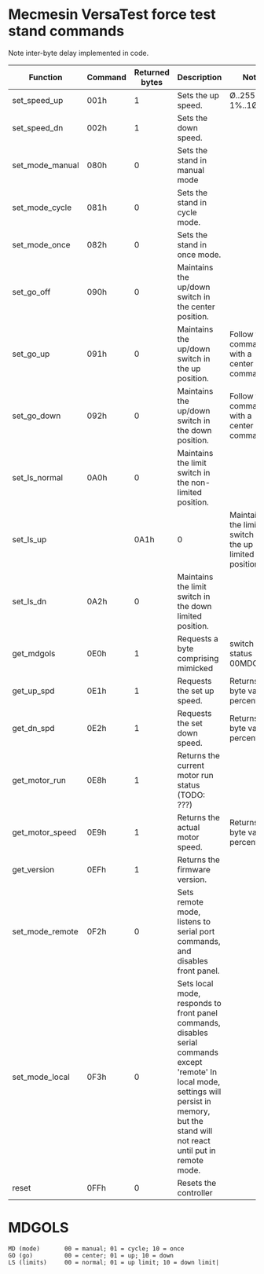 # Mecmesin VersaTest force test stand commands
Note inter-byte delay implemented in code.


| Function  |  Command  |  Returned bytes  |  Description  |  Note  |
|--|--|--|--|--|
|set_speed_up|	    001h|	1|	Sets the up speed. | Ø..255 = 1%..1ØØ%	|
|set_speed_dn	    |002h|	1|	Sets the down speed.|	
|set_mode_manual	    |080h	|0	|Sets the stand in manual mode|	
|set_mode_cycle	|    081h	|0	|Sets the stand in cycle mode.	|
|set_mode_once	   | 082h	|0	|Sets the stand in once mode.	|
|set_go_off|	        090h|	0|	Maintains the up/down switch in the center position.	|
|set_go_up	|        091h	|0|	Maintains the up/down switch in the up position.	|Follow this command with a center command.|
|set_go_down|	        092h	|0	|Maintains the up/down switch in the down position.	|Follow this command with a center command.|
|set_ls_normal	    |0A0h|	0|	Maintains the limit switch in the non-limited position.	|
|set_ls_up|	        |0A1h|	0|	Maintains the limit switch in the up limited position.	|
|set_ls_dn	        |0A2h|	0|	Maintains the limit switch in the down limited position.	|
|get_mdgols	        |0E0h|	1|	Requests a byte comprising mimicked |switch status 00MDGOLS|	
|get_up_spd|	        0E1h|	1|	Requests the set up speed. |Returns a byte value percentage.	
|get_dn_spd	        |0E2h|	1|	Requests the set down speed. |Returns a byte value percentage.|	
|get_motor_run	   | 0E8h|	1|	Returns the current motor run status (TODO: ???)|	
|get_motor_speed	|    0E9h	|1|	Returns the actual motor speed.| Returns a byte value percentage	|
|get_version 	   | 0EFh|	1|	Returns the firmware version.|	
|set_mode_remote     |0F2h|	0|	Sets remote mode, listens to serial port commands, and disables front panel.	
|set_mode_local|      0F3h	|0|	Sets local mode, responds to front panel commands, disables serial commands except 'remote'	In local mode, settings will persist in memory, but the stand will not react until put in remote mode.
|reset|   	        0FFh|	0|	Resets the controller|

# MDGOLS
	MD (mode)       00 = manual; 01 = cycle; 10 = once	
	GO (go)         00 = center; 01 = up; 10 = down	
	LS (limits)     00 = normal; 01 = up limit; 10 = down limit|	
